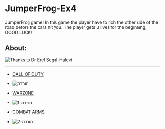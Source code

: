# JumperFrog-Ex4
JumperFrog game!
In this game the player have to rich the other side of the road before the cars hit you.
The player gets 3 lives for the beginning, 
GOOD LUCK!

## About:




![Thanks to Dr Erel Segal-Halevi](https://github.com/gamedev-at-ariel)

---



* [CALL OF DUTY](https://www.callofduty.com/)
* ![הורדה](https://user-images.githubusercontent.com/63556870/139678022-f6628912-5692-44d3-91ed-a7e4917907d0.png)

* [WARZONE](https://www.callofduty.com/warzone)
* ![הורדה-_1_](https://user-images.githubusercontent.com/63556870/139678708-3c5020f0-3d32-4333-8cc5-973372fdbfd1.png)

* [COMBAT ARMS](https://combatarms-c.valofe.com/main)
* ![הורדה-_2_](https://user-images.githubusercontent.com/63556870/139679389-067c96c9-9f47-47e7-990e-43a47eb78b60.png)

</div>

